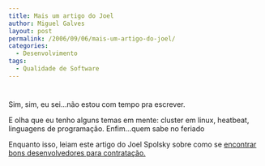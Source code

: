 ```yaml
---
title: Mais um artigo do Joel
author: Miguel Galves
layout: post
permalink: /2006/09/06/mais-um-artigo-do-joel/
categories:
  - Desenvolvimento
tags:
  - Qualidade de Software
---
```

# 

Sim, sim, eu sei…não estou com tempo pra escrever.

E olha que eu tenho alguns temas em mente: cluster em linux, heatbeat, linguagens de programação. Enfim…quem sabe no feriado

Enquanto isso, leiam este artigo do Joel Spolsky sobre como se [encontrar bons desenvolvedores para contratação. ][1]

 [1]: http://www.joelonsoftware.com/articles/FindingGreatDevelopers.html